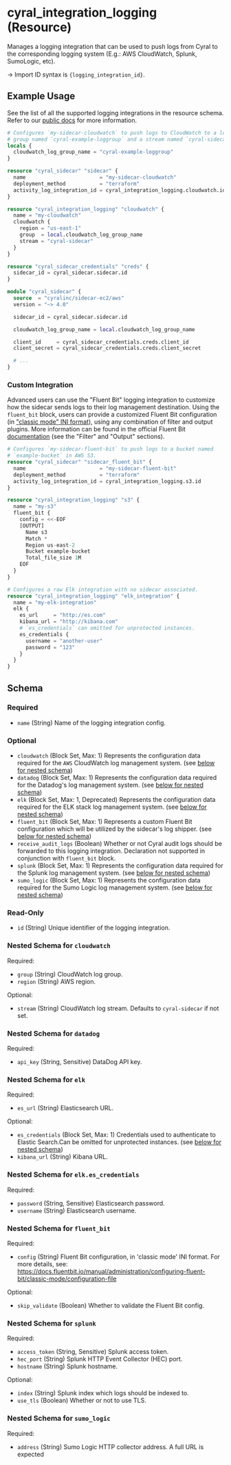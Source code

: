 # cyral_integration_logging (Resource)

Manages a logging integration that can be used to push logs from Cyral to the corresponding logging system (E.g.: AWS CloudWatch, Splunk, SumoLogic, etc).

-> Import ID syntax is `{logging_integration_id}`.

## Example Usage

See the list of all the supported logging integrations in the resource schema.
Refer to our [public docs](https://cyral.com/docs/integrations/siem/) for more information.

```terraform
# Configures `my-sidecar-cloudwatch` to push logs to CloudWatch to a log
# group named `cyral-example-loggroup` and a stream named `cyral-sidecar`.
locals {
  cloudwatch_log_group_name = "cyral-example-loggroup"
}

resource "cyral_sidecar" "sidecar" {
  name                        = "my-sidecar-cloudwatch"
  deployment_method           = "terraform"
  activity_log_integration_id = cyral_integration_logging.cloudwatch.id
}

resource "cyral_integration_logging" "cloudwatch" {
  name = "my-cloudwatch"
  cloudwatch {
    region = "us-east-1"
    group  = local.cloudwatch_log_group_name
    stream = "cyral-sidecar"
  }
}

resource "cyral_sidecar_credentials" "creds" {
  sidecar_id = cyral_sidecar.sidecar.id
}

module "cyral_sidecar" {
  source  = "cyralinc/sidecar-ec2/aws"
  version = "~> 4.0"

  sidecar_id = cyral_sidecar.sidecar.id

  cloudwatch_log_group_name = local.cloudwatch_log_group_name

  client_id     = cyral_sidecar_credentials.creds.client_id
  client_secret = cyral_sidecar_credentials.creds.client_secret

  # ...
}
```

### Custom Integration

Advanced users can use the "Fluent Bit" logging integration to customize how the sidecar sends logs to
their log management destination. Using the `fluent_bit` block, users can provide a customized Fluent Bit
configuration (in ["classic mode" INI format](https://docs.fluentbit.io/manual/administration/configuring-fluent-bit/classic-mode)),
using any combination of filter and output plugins. More information can be found in the official
Fluent Bit [documentation](https://docs.fluentbit.io/manual/concepts/data-pipeline) (see the "Filter"
and "Output" sections).

```terraform
# Configures `my-sidecar-fluent-bit` to push logs to a bucket named
# `example-bucket` in AWS S3.
resource "cyral_sidecar" "sidecar_fluent_bit" {
  name                        = "my-sidecar-fluent-bit"
  deployment_method           = "terraform"
  activity_log_integration_id = cyral_integration_logging.s3.id
}

resource "cyral_integration_logging" "s3" {
  name = "my-s3"
  fluent_bit {
    config = <<-EOF
    [OUTPUT]
      Name s3
      Match *
      Region us-east-2
      Bucket example-bucket
      Total_file_size 1M
    EOF
  }
}

# Configures a raw Elk integration with no sidecar associated.
resource "cyral_integration_logging" "elk_integration" {
  name = "my-elk-integration"
  elk {
    es_url     = "http://es.com"
    kibana_url = "http://kibana.com"
    # `es_credentials` can omitted for unprotected instances.
    es_credentials {
      username = "another-user"
      password = "123"
    }
  }
}
```

<!-- schema generated by tfplugindocs -->

## Schema

### Required

-   `name` (String) Name of the logging integration config.

### Optional

-   `cloudwatch` (Block Set, Max: 1) Represents the configuration data required for the `AWS` CloudWatch log management system. (see [below for nested schema](#nestedblock--cloudwatch))
-   `datadog` (Block Set, Max: 1) Represents the configuration data required for the Datadog's log management system. (see [below for nested schema](#nestedblock--datadog))
-   `elk` (Block Set, Max: 1, Deprecated) Represents the configuration data required for the ELK stack log management system. (see [below for nested schema](#nestedblock--elk))
-   `fluent_bit` (Block Set, Max: 1) Represents a custom Fluent Bit configuration which will be utilized by the sidecar's log shipper. (see [below for nested schema](#nestedblock--fluent_bit))
-   `receive_audit_logs` (Boolean) Whether or not Cyral audit logs should be forwarded to this logging integration. Declaration not supported in conjunction with `fluent_bit` block.
-   `splunk` (Block Set, Max: 1) Represents the configuration data required for the Splunk log management system. (see [below for nested schema](#nestedblock--splunk))
-   `sumo_logic` (Block Set, Max: 1) Represents the configuration data required for the Sumo Logic log management system. (see [below for nested schema](#nestedblock--sumo_logic))

### Read-Only

-   `id` (String) Unique identifier of the logging integration.

<a id="nestedblock--cloudwatch"></a>

### Nested Schema for `cloudwatch`

Required:

-   `group` (String) CloudWatch log group.
-   `region` (String) AWS region.

Optional:

-   `stream` (String) CloudWatch log stream. Defaults to `cyral-sidecar` if not set.

<a id="nestedblock--datadog"></a>

### Nested Schema for `datadog`

Required:

-   `api_key` (String, Sensitive) DataDog API key.

<a id="nestedblock--elk"></a>

### Nested Schema for `elk`

Required:

-   `es_url` (String) Elasticsearch URL.

Optional:

-   `es_credentials` (Block Set, Max: 1) Credentials used to authenticate to Elastic Search.Can be omitted for unprotected instances. (see [below for nested schema](#nestedblock--elk--es_credentials))
-   `kibana_url` (String) Kibana URL.

<a id="nestedblock--elk--es_credentials"></a>

### Nested Schema for `elk.es_credentials`

Required:

-   `password` (String, Sensitive) Elasticsearch password.
-   `username` (String) Elasticsearch username.

<a id="nestedblock--fluent_bit"></a>

### Nested Schema for `fluent_bit`

Required:

-   `config` (String) Fluent Bit configuration, in 'classic mode' INI format. For more details, see: https://docs.fluentbit.io/manual/administration/configuring-fluent-bit/classic-mode/configuration-file

Optional:

-   `skip_validate` (Boolean) Whether to validate the Fluent Bit config.

<a id="nestedblock--splunk"></a>

### Nested Schema for `splunk`

Required:

-   `access_token` (String, Sensitive) Splunk access token.
-   `hec_port` (String) Splunk HTTP Event Collector (HEC) port.
-   `hostname` (String) Splunk hostname.

Optional:

-   `index` (String) Splunk index which logs should be indexed to.
-   `use_tls` (Boolean) Whether or not to use TLS.

<a id="nestedblock--sumo_logic"></a>

### Nested Schema for `sumo_logic`

Required:

-   `address` (String) Sumo Logic HTTP collector address. A full URL is expected
